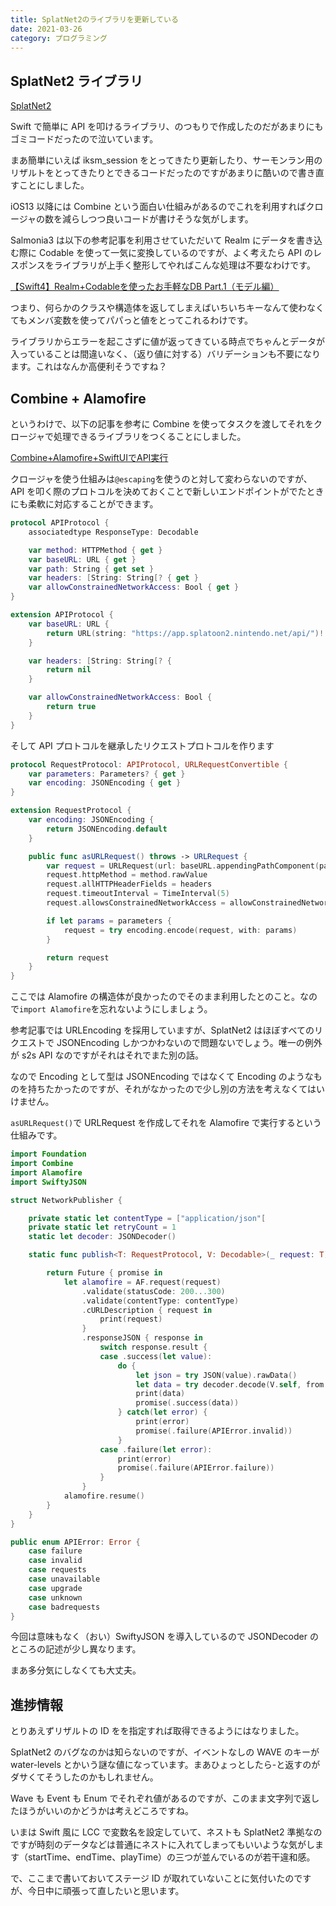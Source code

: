 ```yaml
---
title: SplatNet2のライブラリを更新している
date: 2021-03-26
category: プログラミング
---
```


## SplatNet2 ライブラリ

[SplatNet2](https://github.com/tkgstrator/SplatNet2/tree/develop)

Swift で簡単に API を叩けるライブラリ、のつもりで作成したのだがあまりにもゴミコードだったので泣いています。

まあ簡単にいえば iksm_session をとってきたり更新したり、サーモンラン用のリザルトをとってきたりとできるコードだったのですがあまりに酷いので書き直すことにしました。

iOS13 以降には Combine という面白い仕組みがあるのでこれを利用すればクロージャの数を減らしつつ良いコードが書けそうな気がします。

Salmonia3 は以下の参考記事を利用させていただいて Realm にデータを書き込む際に Codable を使って一気に変換しているのですが、よく考えたら API のレスポンスをライブラリが上手く整形してやればこんな処理は不要なわけです。

[【Swift4】Realm+Codableを使ったお手軽なDB Part.1（モデル編）](https://qiita.com/cottpan/items/b75abd5d4e4ce73e00f2)

つまり、何らかのクラスや構造体を返してしまえばいちいちキーなんて使わなくてもメンバ変数を使ってパパっと値をとってこれるわけです。

ライブラリからエラーを起こさずに値が返ってきている時点でちゃんとデータが入っていることは間違いなく、（返り値に対する）バリデーションも不要になります。これはなんか高便利そうですね？

## Combine + Alamofire

というわけで、以下の記事を参考に Combine を使ってタスクを渡してそれをクロージャで処理できるライブラリをつくることにしました。

[Combine+Alamofire+SwiftUIでAPI実行](https://qiita.com/shira-shun/items/778e65308f26860664fc)

クロージャを使う仕組みは`@escaping`を使うのと対して変わらないのですが、API を叩く際のプロトコルを決めておくことで新しいエンドポイントがでたときにも柔軟に対応することができます。

```swift
protocol APIProtocol {
    associatedtype ResponseType: Decodable

    var method: HTTPMethod { get }
    var baseURL: URL { get }
    var path: String { get set }
    var headers: [String: String[? { get }
    var allowConstrainedNetworkAccess: Bool { get }
}

extension APIProtocol {
    var baseURL: URL {
        return URL(string: "https://app.splatoon2.nintendo.net/api/")!
    }

    var headers: [String: String[? {
        return nil
    }

    var allowConstrainedNetworkAccess: Bool {
        return true
    }
}
```

そして API プロトコルを継承したリクエストプロトコルを作ります

```swift
protocol RequestProtocol: APIProtocol, URLRequestConvertible {
    var parameters: Parameters? { get }
    var encoding: JSONEncoding { get }
}

extension RequestProtocol {
    var encoding: JSONEncoding {
        return JSONEncoding.default
    }

    public func asURLRequest() throws -> URLRequest {
        var request = URLRequest(url: baseURL.appendingPathComponent(path))
        request.httpMethod = method.rawValue
        request.allHTTPHeaderFields = headers
        request.timeoutInterval = TimeInterval(5)
        request.allowsConstrainedNetworkAccess = allowConstrainedNetworkAccess

        if let params = parameters {
            request = try encoding.encode(request, with: params)
        }

        return request
    }
}
```

ここでは Alamofire の構造体が良かったのでそのまま利用したとのこと。なので`import Alamofire`を忘れないようにしましょう。

参考記事では URLEncoding を採用していますが、SplatNet2 はほぼすべてのリクエストで JSONEncoding しかつかわないので問題ないでしょう。唯一の例外が s2s API なのですがそれはそれでまた別の話。

なので Encoding として型は JSONEncoding ではなくて Encoding のようなものを持ちたかったのですが、それがなかったので少し別の方法を考えなくてはいけません。

`asURLRequest()`で URLRequest を作成してそれを Alamofire で実行するという仕組みです。

```swift
import Foundation
import Combine
import Alamofire
import SwiftyJSON

struct NetworkPublisher {

    private static let contentType = ["application/json"[
    private static let retryCount = 1
    static let decoder: JSONDecoder()

    static func publish<T: RequestProtocol, V: Decodable>(_ request: T) -> Future<V.ResponseType, APIError> {

        return Future { promise in
            let alamofire = AF.request(request)
                .validate(statusCode: 200...300)
                .validate(contentType: contentType)
                .cURLDescription { request in
                    print(request)
                }
                .responseJSON { response in
                    switch response.result {
                    case .success(let value):
                        do {
                            let json = try JSON(value).rawData()
                            let data = try decoder.decode(V.self, from: json)
                            print(data)
                            promise(.success(data))
                        } catch(let error) {
                            print(error)
                            promise(.failure(APIError.invalid))
                        }
                    case .failure(let error):
                        print(error)
                        promise(.failure(APIError.failure))
                    }
                }
            alamofire.resume()
        }
    }
}

public enum APIError: Error {
    case failure
    case invalid
    case requests
    case unavailable
    case upgrade
    case unknown
    case badrequests
}
```

今回は意味もなく（おい）SwiftyJSON を導入しているので JSONDecoder のところの記述が少し異なります。

まあ多分気にしなくても大丈夫。

## 進捗情報

とりあえずリザルトの ID をを指定すれば取得できるようにはなりました。

SplatNet2 のバグなのかは知らないのですが、イベントなしの WAVE のキーが water-levels とかいう謎な値になっています。まあひょっとしたら-と返すのがダサくてそうしたのかもしれません。

Wave も Event も Enum でそれぞれ値があるのですが、このまま文字列で返したほうがいいのかどうかは考えどころですね。

いまは Swift 風に LCC で変数名を設定していて、ネストも SplatNet2 準拠なのですが時刻のデータなどは普通にネストに入れてしまってもいいような気がします（startTime、endTime、playTime）の三つが並んでいるのが若干違和感。

で、ここまで書いておいてステージ ID が取れていないことに気付いたのですが、今日中に頑張って直したいと思います。
